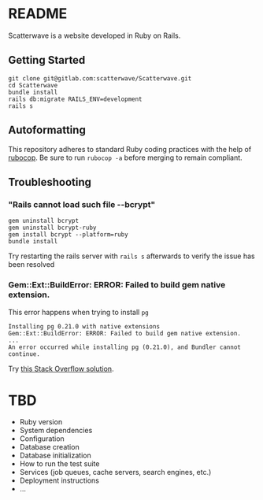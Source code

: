 # README

Scatterwave is a website developed in Ruby on Rails.

## Getting Started

    git clone git@gitlab.com:scatterwave/Scatterwave.git
    cd Scatterwave
    bundle install
    rails db:migrate RAILS_ENV=development
    rails s
    
## Autoformatting ##
This repository adheres to standard Ruby coding practices with the help of [rubocop](https://github.com/rubocop-hq/rubocop). Be sure to run `rubocop -a` before merging to remain compliant.

## Troubleshooting

### "Rails cannot load such file --bcrypt"

    gem uninstall bcrypt
    gem uninstall bcrypt-ruby
    gem install bcrypt --platform=ruby
    bundle install

Try restarting the rails server with `rails s` afterwards to verify the issue has been resolved

### Gem::Ext::BuildError: ERROR: Failed to build gem native extension.
This error happens when trying to install `pg`

    Installing pg 0.21.0 with native extensions
    Gem::Ext::BuildError: ERROR: Failed to build gem native extension.
    ...
    An error occurred while installing pg (0.21.0), and Bundler cannot continue.

Try [this Stack Overflow solution](https://stackoverflow.com/a/22259364).

# TBD

* Ruby version
* System dependencies
* Configuration
* Database creation
* Database initialization
* How to run the test suite
* Services (job queues, cache servers, search engines, etc.)
* Deployment instructions
* ...
